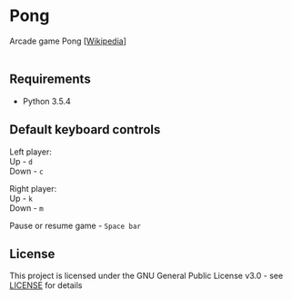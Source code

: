 # Pong
Arcade game Pong [[Wikipedia](https://en.wikipedia.org/wiki/Pong)]
<br>
<br>

## Requirements

- Python 3.5.4

## Default keyboard controls

Left player:<br>
Up - `d`<br>
Down - `c`

Right player:<br>
Up - `k`<br>
Down - `m`
<br>

Pause or resume game - `Space bar`
<br>

## License

This project is licensed under the GNU General Public License v3.0 - see [LICENSE](https://github.com/ZaraTam/pong/blob/master/LICENSE) for details